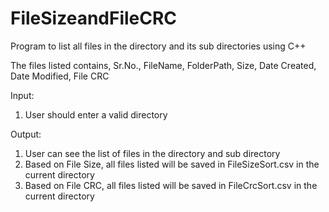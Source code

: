 # FileSizeandFileCRC

Program to list all files in the directory and its sub directories using C++

The files listed contains, Sr.No., FileName, FolderPath, Size, Date Created, Date Modified, File CRC

Input: 
1. User should enter a valid directory

Output: 
1. User can see the list of files in the directory and sub directory
2. Based on File Size, all files listed will be saved in FileSizeSort.csv in the current directory
3. Based on File CRC, all files listed will be saved in FileCrcSort.csv in the current directory
